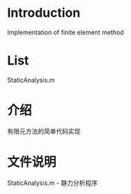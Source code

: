 # Introduction
Implementation of finite element method

# List
StaticAnalysis.m

# 介绍
有限元方法的简单代码实现

# 文件说明
StaticAnalysis.m - 静力分析程序


